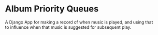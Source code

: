 # Album Priority Queues

A Django App for making a record of when music is played, and using that to influence when that music is suggested for subsequent play.